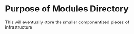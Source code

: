 # Purpose of Modules Directory
This will eventually store the smaller componentized pieces of infrastructure